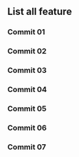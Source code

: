 ## List all feature

### Commit 01
### Commit 02
### Commit 03
### Commit 04
### Commit 05
### Commit 06
### Commit 07
